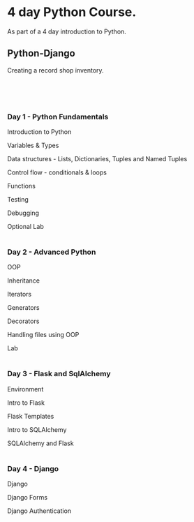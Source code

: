 # 4 day Python Course.
 As part of a 4 day introduction to Python.

## Python-Django
Creating a record shop inventory.


<br/>
<br/>
<br/>

### Day 1 - Python Fundamentals
Introduction to Python

Variables & Types

Data structures - Lists, Dictionaries, Tuples and Named Tuples

Control flow - conditionals & loops

Functions

Testing

Debugging

Optional Lab
<br/>
<br/>
### Day 2 - Advanced Python
OOP

Inheritance

Iterators

Generators

Decorators

Handling files using OOP

Lab
<br/>
<br/>
### Day 3 - Flask and SqlAlchemy
Environment

Intro to Flask

Flask Templates

Intro to SQLAlchemy

SQLAlchemy and Flask
<br/>
<br/>
### Day 4 - Django
Django

Django Forms

Django Authentication
